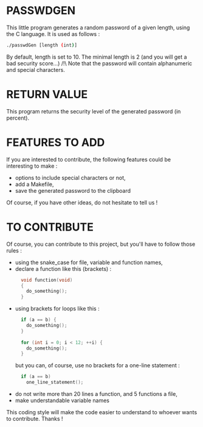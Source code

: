 # PASSWDGEN
This little program generates a random password of a given length, using the C language. It is used as follows :
  ```bash
  ./passwdGen [length (int)]
  ```
By default, length is set to 10. The minimal length is 2 (and you will get a bad security score...)
/!\ Note that the password will contain alphanumeric and special characters.

# RETURN VALUE
This program returns the security level of the generated password (in percent).

# FEATURES TO ADD
If you are interested to contribute, the following features could be interesting to make :
- options to include special characters or not,
- add a Makefile,
- save the generated password to the clipboard

Of course, if you have other ideas, do not hesitate to tell us !

# TO CONTRIBUTE
Of course, you can contribute to this project, but you'll have to follow those rules :
- using the snake_case for file, variable and function names,
- declare a function like this (brackets) : 
  ```c
    void function(void)
    {
      do_something();
    }
  ```
- using brackets for loops like this : 
  ```c
    if (a == b) {
      do_something();
    }
    
    for (int i = 0; i < 12; ++i) {
      do_something();
    }
  ```
  but you can, of course, use no brackets for a one-line statement :
  ```c
    if (a == b)
      one_line_statement();
  ```
- do not write more than 20 lines a function, and 5 functions a file,
- make understandable variable names

This coding style will make the code easier to understand to whoever wants to contribute. Thanks !
